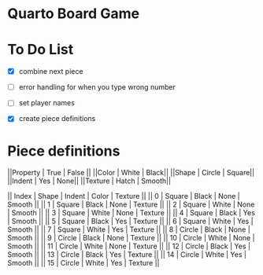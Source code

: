 
# Quarto Board Game

# To Do List
- [x] combine next piece
- [ ] error handling for when you type wrong number
- [ ] set player names
- [x] create piece definitions


# Piece definitions

||Property | True | False ||
||Color | White | Black||
||Shape | Circle | Square||
||Indent | Yes | None||
||Texture | Hatch | Smooth||

|| Index | Shape | Indent | Color | Texture ||
|| 0  | Square | Black | None | Smooth ||
|| 1  | Square | Black | None | Texture ||
|| 2  | Square | White | None | Smooth ||
|| 3  | Square | White | None | Texture ||
|| 4  | Square | Black |  Yes | Smooth ||
|| 5  | Square | Black |  Yes | Texture ||
|| 6  | Square | White |  Yes | Smooth ||
|| 7  | Square | White |  Yes | Texture ||
|| 8  | Circle | Black | None | Smooth ||
|| 9  | Circle | Black | None | Texture ||
|| 10 | Circle | White | None | Smooth ||
|| 11 | Circle | White | None | Texture ||
|| 12 | Circle | Black |  Yes | Smooth ||
|| 13 | Circle | Black |  Yes | Texture ||
|| 14 | Circle | White |  Yes | Smooth ||
|| 15 | Circle | White |  Yes | Texture ||

